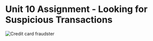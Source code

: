 # Unit 10 Assignment - Looking for Suspicious Transactions

![Credit card fraudster](Images/credit_card_fraudster.jpg)
